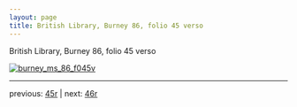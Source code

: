 ```yaml
---
layout: page
title: British Library, Burney 86, folio 45 verso
---
```


British Library, Burney 86, folio 45 verso

[![burney_ms_86_f045v](http://www.homermultitext.org/iipsrv?IIIF=/project/homer/pyramidal/deepzoom/bl/burney86imgs/v1/burney_ms_86_f045v.tif/full/800,/0/default.jpg)](http://www.homermultitext.org/ict2/?urn=urn:cite2:bl:burney86imgs.v1:burney_ms_86_f045v) 

---

previous:  [45r](../45r/) | next: [46r](../46r/)